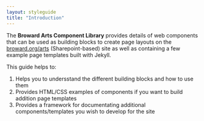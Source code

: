 ```yaml
---
layout: styleguide
title: "Introduction"
---
```


The **Broward Arts Component Library** provides details of web components that can be used as building blocks to create page layouts on the [broward.org/arts](http://broward.org/arts) (Sharepoint-based) site as well as containing a few example page templates built with Jekyll.

This guide helps to:

1. Helps you to undersstand the different building blocks and how to use them
2. Provides HTML/CSS examples of components if you want to build addition page templates
3. Provides a framework for documentating additional components/templates you wish to develop for the site